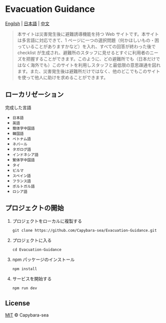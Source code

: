 # Evacuation Guidance

[Engilsh](../../README.md) | [日本語](README.ja-JP.md) | [中文](README.zh-CN.md)

> 本サイトは災害発生後に避難誘導機能を持つ Web サイトです。本サイトは多言語に対応できて、1 ページに一つの選択問題（何かほしいもの・困っていることがありますかなど）を入れ、すべての回答が終わった後で checklist が生成され、避難所のスタッフに見せるとすぐに利用者のニーズを把握することができます。このように、どの避難所でも（日本だけではなく海外でも）このサイトを利用しスタッフと最低限の意思疎通を図れます。また、災害発生後は避難所だけではなく、他のどこでもこのサイトを使って他人に助けを求めることができます。

## ローカリゼーション

完成した言語

- `日本語`
- `英語`
- `簡体字中国語`
- `韓国語`
- `ベトナム語`
- `ネパール`
- `タガログ語`
- `インドネシア語`
- `繁体字中国語`
- `タイ`
- `ビルマ`
- `スペイン語`
- `フランス語`
- `ポルトガル語`
- `ロシア語`

## プロジェクトの開始

1. プロジェクトをローカルに複製する

   ```
   git clone https://github.com/Capybara-sea/Evacuation-Guidance.git
   ```

2. プロジェクトに入る

   ```
   cd Evacuation-Guidance
   ```

3. npm パッケージのインストール

   ```
   npm install
   ```

4. サービスを開始する
   ```
   npm run dev
   ```

## License

[MIT](../../LICENSE) © Capybara-sea
